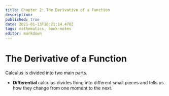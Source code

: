 ```yaml
---
title: Chapter 2: The Derivative of a Function
description: 
published: true
date: 2021-01-13T18:21:14.478Z
tags: mathematics, book-notes
editor: markdown
---
```


# The Derivative of a Function
Calculus is divided into two main parts.

* **Differential** calculus divides thing into different small pieces and tells us how they change from one moment to the next.